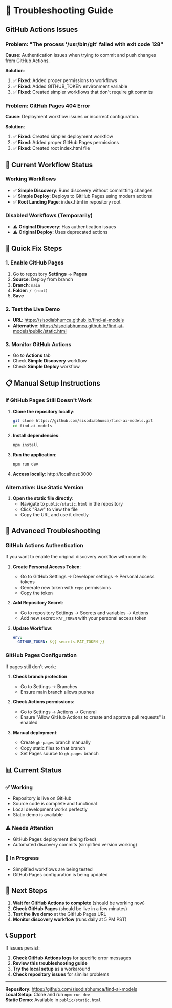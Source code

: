 # 🔧 Troubleshooting Guide

## GitHub Actions Issues

### Problem: "The process '/usr/bin/git' failed with exit code 128"

**Cause**: Authentication issues when trying to commit and push changes from GitHub Actions.

**Solution**: 
1. ✅ **Fixed**: Added proper permissions to workflows
2. ✅ **Fixed**: Added GITHUB_TOKEN environment variable
3. ✅ **Fixed**: Created simpler workflows that don't require git commits

### Problem: GitHub Pages 404 Error

**Cause**: Deployment workflow issues or incorrect configuration.

**Solution**:
1. ✅ **Fixed**: Created simpler deployment workflow
2. ✅ **Fixed**: Added proper GitHub Pages permissions
3. ✅ **Fixed**: Created root index.html file

## 🔄 Current Workflow Status

### Working Workflows
- ✅ **Simple Discovery**: Runs discovery without committing changes
- ✅ **Simple Deploy**: Deploys to GitHub Pages using modern actions
- ✅ **Root Landing Page**: index.html in repository root

### Disabled Workflows (Temporarily)
- ⚠️ **Original Discovery**: Has authentication issues
- ⚠️ **Original Deploy**: Uses deprecated actions

## 🚀 Quick Fix Steps

### 1. Enable GitHub Pages
1. Go to repository **Settings** → **Pages**
2. **Source**: Deploy from branch
3. **Branch**: `main`
4. **Folder**: `/ (root)`
5. **Save**

### 2. Test the Live Demo
- **URL**: https://sisodiabhumca.github.io/find-ai-models
- **Alternative**: https://sisodiabhumca.github.io/find-ai-models/public/static.html

### 3. Monitor GitHub Actions
- Go to **Actions** tab
- Check **Simple Discovery** workflow
- Check **Simple Deploy** workflow

## 📋 Manual Setup Instructions

### If GitHub Pages Still Doesn't Work

1. **Clone the repository locally**:
   ```bash
   git clone https://github.com/sisodiabhumca/find-ai-models.git
   cd find-ai-models
   ```

2. **Install dependencies**:
   ```bash
   npm install
   ```

3. **Run the application**:
   ```bash
   npm run dev
   ```

4. **Access locally**: http://localhost:3000

### Alternative: Use Static Version

1. **Open the static file directly**:
   - Navigate to `public/static.html` in the repository
   - Click "Raw" to view the file
   - Copy the URL and use it directly

## 🔧 Advanced Troubleshooting

### GitHub Actions Authentication

If you want to enable the original discovery workflow with commits:

1. **Create Personal Access Token**:
   - Go to GitHub Settings → Developer settings → Personal access tokens
   - Generate new token with `repo` permissions
   - Copy the token

2. **Add Repository Secret**:
   - Go to repository Settings → Secrets and variables → Actions
   - Add new secret: `PAT_TOKEN` with your personal access token

3. **Update Workflow**:
   ```yaml
   env:
     GITHUB_TOKEN: ${{ secrets.PAT_TOKEN }}
   ```

### GitHub Pages Configuration

If pages still don't work:

1. **Check branch protection**:
   - Go to Settings → Branches
   - Ensure main branch allows pushes

2. **Check Actions permissions**:
   - Go to Settings → Actions → General
   - Ensure "Allow GitHub Actions to create and approve pull requests" is enabled

3. **Manual deployment**:
   - Create `gh-pages` branch manually
   - Copy static files to that branch
   - Set Pages source to `gh-pages` branch

## 📊 Current Status

### ✅ Working
- Repository is live on GitHub
- Source code is complete and functional
- Local development works perfectly
- Static demo is available

### ⚠️ Needs Attention
- GitHub Pages deployment (being fixed)
- Automated discovery commits (simplified version working)

### 🔄 In Progress
- Simplified workflows are being tested
- GitHub Pages configuration is being updated

## 🎯 Next Steps

1. **Wait for GitHub Actions to complete** (should be working now)
2. **Check GitHub Pages** (should be live in a few minutes)
3. **Test the live demo** at the GitHub Pages URL
4. **Monitor discovery workflow** (runs daily at 5 PM PST)

## 📞 Support

If issues persist:

1. **Check GitHub Actions logs** for specific error messages
2. **Review this troubleshooting guide**
3. **Try the local setup** as a workaround
4. **Check repository issues** for similar problems

---

**Repository**: https://github.com/sisodiabhumca/find-ai-models  
**Local Setup**: Clone and run `npm run dev`  
**Static Demo**: Available in `public/static.html`
